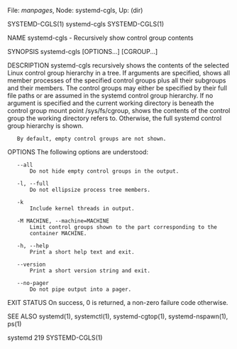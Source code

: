 File: *manpages*,  Node: systemd-cgls,  Up: (dir)

SYSTEMD-CGLS(1)                  systemd-cgls                  SYSTEMD-CGLS(1)



NAME
       systemd-cgls - Recursively show control group contents

SYNOPSIS
       systemd-cgls [OPTIONS...] [CGROUP...]

DESCRIPTION
       systemd-cgls recursively shows the contents of the selected Linux
       control group hierarchy in a tree. If arguments are specified, shows
       all member processes of the specified control groups plus all their
       subgroups and their members. The control groups may either be specified
       by their full file paths or are assumed in the systemd control group
       hierarchy. If no argument is specified and the current working
       directory is beneath the control group mount point /sys/fs/cgroup,
       shows the contents of the control group the working directory refers
       to. Otherwise, the full systemd control group hierarchy is shown.

       By default, empty control groups are not shown.

OPTIONS
       The following options are understood:

       --all
           Do not hide empty control groups in the output.

       -l, --full
           Do not ellipsize process tree members.

       -k
           Include kernel threads in output.

       -M MACHINE, --machine=MACHINE
           Limit control groups shown to the part corresponding to the
           container MACHINE.

       -h, --help
           Print a short help text and exit.

       --version
           Print a short version string and exit.

       --no-pager
           Do not pipe output into a pager.

EXIT STATUS
       On success, 0 is returned, a non-zero failure code otherwise.

SEE ALSO
       systemd(1), systemctl(1), systemd-cgtop(1), systemd-nspawn(1), ps(1)



systemd 219                                                    SYSTEMD-CGLS(1)

